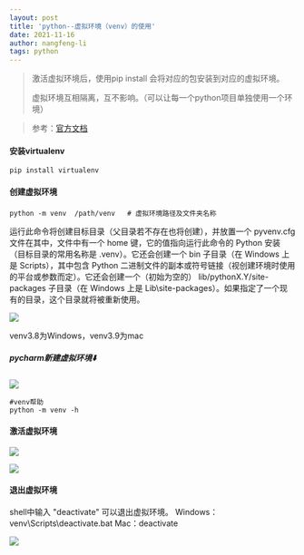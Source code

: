 ```yaml
---
layout: post 
title: 'python--虚拟环境（venv）的使用' 
date: 2021-11-16 
author: nangfeng-li 
tags: python
---
```


> 激活虚拟环境后，使用pip install 会将对应的包安装到对应的虚拟环境。
>
> 虚拟环境互相隔离，互不影响。（可以让每一个python项目单独使用一个环境）

> 参考：[官方文档](https://docs.python.org/zh-cn/3/library/venv.html)

#### 安装virtualenv

```
pip install virtualenv
```

#### 创建虚拟环境

```
python -m venv  /path/venv   # 虚拟环境路径及文件夹名称
```

运行此命令将创建目标目录（父目录若不存在也将创建），并放置一个 pyvenv.cfg 文件在其中，文件中有一个 home 键，它的值指向运行此命令的 Python 安装（目标目录的常用名称是 .venv）。它还会创建一个 bin 子目录（在
Windows 上是 Scripts），其中包含 Python 二进制文件的副本或符号链接（视创建环境时使用的平台或参数而定）。它还会创建一个（初始为空的） lib/pythonX.Y/site-packages 子目录（在 Windows
上是 Lib\site-packages）。如果指定了一个现有的目录，这个目录就将被重新使用。

![](https://nanfeng-li.github.io/assets/img/2021/1116/venv_list.png)

venv3.8为Windows，venv3.9为mac

##### pycharm新建虚拟环境⬇️

![](https://nanfeng-li.github.io/assets/img/2021/1116/pycharm_venv.png)

```
#venv帮助
python -m venv -h
```

#### 激活虚拟环境

![](https://nanfeng-li.github.io/assets/img/2021/1116/activate_venv.png)

![](https://nanfeng-li.github.io/assets/img/2021/1116/activate_mac.png)

#### 退出虚拟环境

shell中输入 "deactivate" 可以退出虚拟环境。 Windows：venv\Scripts\deactivate.bat Mac：deactivate

![](https://nanfeng-li.github.io/assets/img/2021/1116/deactivate_mac.png)

